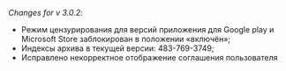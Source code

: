 _Changes for v 3.0.2_:
- Режим цензурирования для версий приложения для Google play и Microsoft Store заблокирован в положении «включён»;
- Индексы архива в текущей версии: 483-769-3749;
- Исправлено некорректное отображение соглашения пользователя
